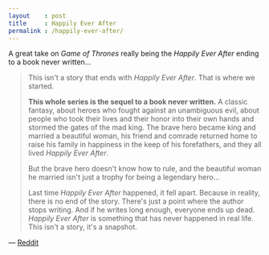 ```yaml
---
layout    : post
title     : Happily Ever After
permalink : /happily-ever-after/
---
```


A great take on _Game of Thrones_ really being the _Happily Ever After_ ending to a
book never written...

> This isn't a story that ends with _Happily Ever After_. That is where we
> started.
> 
> __This whole series is the sequel to a book never written.__ A classic fantasy,
> about heroes who fought against an unambiguous evil, about people who took
> their lives and their honor into their own hands and stormed the gates of the
> mad king. The brave hero became king and married a beautiful woman, his
> friend and comrade returned home to raise his family in happiness in the keep
> of his forefathers, and they all lived _Happily Ever After_.
> 
> But the brave hero doesn't know how to rule, and the beautiful woman he
> married isn't just a trophy for being a legendary hero...
> 
> Last time _Happily Ever After_ happened, it fell apart. Because in reality,
> there is no end of the story. There's just a point where the author stops
> writing. And if he writes long enough, everyone ends up dead. _Happily Ever
> After_ is something that has never happened in real life. This isn't a story,
> it's a snapshot.

&mdash; [Reddit](https://www.reddit.com/r/gameofthrones/comments/2737fk/s4e8_when_will_we_learn/chx4bme/)
